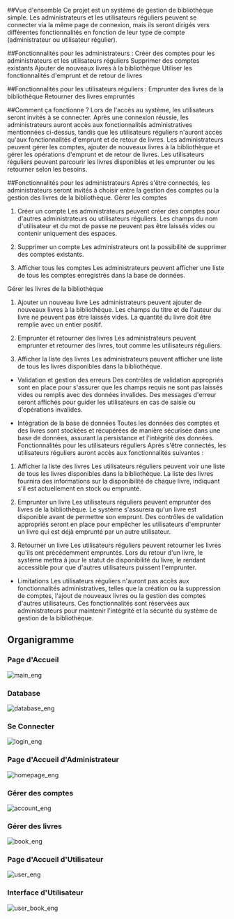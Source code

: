 ##Vue d'ensemble
Ce projet est un système de gestion de bibliothèque simple. Les administrateurs et les utilisateurs réguliers peuvent se connecter via la même page de connexion, mais ils seront dirigés vers différentes fonctionnalités en fonction de leur type de compte (administrateur ou utilisateur régulier).

##Fonctionnalités pour les administrateurs :
Créer des comptes pour les administrateurs et les utilisateurs réguliers
Supprimer des comptes existants
Ajouter de nouveaux livres à la bibliothèque
Utiliser les fonctionnalités d'emprunt et de retour de livres

##Fonctionnalités pour les utilisateurs réguliers :
Emprunter des livres de la bibliothèque
Retourner des livres empruntés

##Comment ça fonctionne ?
Lors de l'accès au système, les utilisateurs seront invités à se connecter.
Après une connexion réussie, les administrateurs auront accès aux fonctionnalités administratives mentionnées ci-dessus, tandis que les utilisateurs réguliers n'auront accès qu'aux fonctionnalités d'emprunt et de retour de livres.
Les administrateurs peuvent gérer les comptes, ajouter de nouveaux livres à la bibliothèque et gérer les opérations d'emprunt et de retour de livres.
Les utilisateurs réguliers peuvent parcourir les livres disponibles et les emprunter ou les retourner selon les besoins.

##Fonctionnalités pour les administrateurs
Après s'être connectés, les administrateurs seront invités à choisir entre la gestion des comptes ou la gestion des livres de la bibliothèque.
Gérer les comptes

1. Créer un compte
Les administrateurs peuvent créer des comptes pour d'autres administrateurs ou utilisateurs réguliers.
Les champs du nom d'utilisateur et du mot de passe ne peuvent pas être laissés vides ou contenir uniquement des espaces.

2. Supprimer un compte
Les administrateurs ont la possibilité de supprimer des comptes existants.
3. Afficher tous les comptes
Les administrateurs peuvent afficher une liste de tous les comptes enregistrés dans la base de données.

Gérer les livres de la bibliothèque

1. Ajouter un nouveau livre
Les administrateurs peuvent ajouter de nouveaux livres à la bibliothèque.
Les champs du titre et de l'auteur du livre ne peuvent pas être laissés vides.
La quantité du livre doit être remplie avec un entier positif.

2. Emprunter et retourner des livres
Les administrateurs peuvent emprunter et retourner des livres, tout comme les utilisateurs réguliers.

4. Afficher la liste des livres
Les administrateurs peuvent afficher une liste de tous les livres disponibles dans la bibliothèque.


* Validation et gestion des erreurs
Des contrôles de validation appropriés sont en place pour s'assurer que les champs requis ne sont pas laissés vides ou remplis avec des données invalides.
Des messages d'erreur seront affichés pour guider les utilisateurs en cas de saisie ou d'opérations invalides.


* Intégration de la base de données
Toutes les données des comptes et des livres sont stockées et récupérées de manière sécurisée dans une base de données, assurant la persistance et l'intégrité des données.
Fonctionnalités pour les utilisateurs réguliers
Après s'être connectés, les utilisateurs réguliers auront accès aux fonctionnalités suivantes :


1. Afficher la liste des livres
Les utilisateurs réguliers peuvent voir une liste de tous les livres disponibles dans la bibliothèque.
La liste des livres fournira des informations sur la disponibilité de chaque livre, indiquant s'il est actuellement en stock ou emprunté.


2. Emprunter un livre
Les utilisateurs réguliers peuvent emprunter des livres de la bibliothèque.
Le système s'assurera qu'un livre est disponible avant de permettre son emprunt.
Des contrôles de validation appropriés seront en place pour empêcher les utilisateurs d'emprunter un livre qui est déjà emprunté par un autre utilisateur.


3. Retourner un livre
Les utilisateurs réguliers peuvent retourner les livres qu'ils ont précédemment empruntés.
Lors du retour d'un livre, le système mettra à jour le statut de disponibilité du livre, le rendant accessible pour que d'autres utilisateurs puissent l'emprunter.


* Limitations
Les utilisateurs réguliers n'auront pas accès aux fonctionnalités administratives, telles que la création ou la suppression de comptes, l'ajout de nouveaux livres ou la gestion des comptes d'autres utilisateurs. Ces fonctionnalités sont réservées aux administrateurs pour maintenir l'intégrité et la sécurité du système de gestion de la bibliothèque.

## Organigramme

### Page d'Accueil
![main_eng](https://github.com/klmnsrffn/simple_library_system/assets/165617982/aa9effec-d927-45d6-ab3b-365270e60091)


### Database
![database_eng](https://github.com/klmnsrffn/simple_library_system/assets/165617982/8d57d2c3-3f2b-4041-9d2e-e8a6fa6d5566)


### Se Connecter
![login_eng](https://github.com/klmnsrffn/simple_library_system/assets/165617982/4316c991-e66b-4764-bd32-69b99342207d)


### Page d'Accueil d'Administrateur
![homepage_eng](https://github.com/klmnsrffn/simple_library_system/assets/165617982/98e820c1-1bb2-4896-9c90-94a8d5a9f61f)


### Gêrer des comptes
![account_eng](https://github.com/klmnsrffn/simple_library_system/assets/165617982/1773722f-4839-4e40-9bcb-0e0c045c5498)


### Gérer des livres
![book_eng](https://github.com/klmnsrffn/simple_library_system/assets/165617982/944391b3-43c0-4647-95f8-8d1c7ad5497e)


### Page d'Accueil d'Utilisateur
![user_eng](https://github.com/klmnsrffn/simple_library_system/assets/165617982/db156d94-5748-48ed-bb9f-19bfe490c3c2)

### Interface d'Utilisateur
![user_book_eng](https://github.com/klmnsrffn/simple_library_system/assets/165617982/f838fea7-cbd6-480b-ad9c-a3824475a34b)
